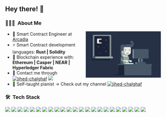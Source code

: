 
<h2>Hey there! 👋</h2>

### 👨🏻‍💻 &nbsp;About Me

<img alt="Night Coding" src="https://raw.githubusercontent.com/AVS1508/AVS1508/master/assets/Night-Coding.gif" align="right" height="150em"/>

- 🏢 Smart Contract Engineer at [Arcadia](https://github.com/TheArcadiaGroup)
- ⚡ Smart Contract development languages: **Rust | Solidity**
- 🌠 Blockchain experience with: **Ethereum | Casper | NEAR | Hyperledger Fabric**
- 📧 Contact me through <a href="https://linkedin.com/in/jihed-chalghaf"><img src="https://img.shields.io/badge/-Connect-0077B5?logo=Linkedin&logoColor=white" alt="jihed-chalghaf"/></a> <a href="mailto: chalghaf.jihed@gmail.com"><img src="https://img.shields.io/badge/-Send Email-7b7d7d?logo=Gmail&color=black"/></a>
- 🎹 Self-taught pianist &rarr; Check out my channel <a href="https://www.youtube.com/@joe-keys"><img src="https://img.shields.io/badge/-Youtube-ab300e?&logo=Youtube&logoColor=white" alt="jihed-chalghaf"/></a>

### 🛠 &nbsp;Tech Stack

<p>
    <img src="https://img.shields.io/badge/-Linux-12101a?style=flat&logo=linux&logoColor=1cdada"/>
    <img src="https://img.shields.io/badge/-Bash-12101a?style=flat&logo=gnu-bash&logoColor=1c90d6"/>
    <img src="https://img.shields.io/badge/-Rust-12101a?style=flat&logo=Rust"/>
    <img src="https://img.shields.io/badge/-Solidity-12101a?style=flat&logo=Solidity&logoColor=8b14e8"/>
    <img src="https://img.shields.io/badge/-TypeScript-12101a?style=flat&logo=TypeScript"/>
    <img src="https://img.shields.io/badge/-JavaScript-12101a?style=flat&logo=JavaScript"/>
    <img src="https://img.shields.io/badge/-Python-12101a?style=flat&logo=Python"/>
    <img src="https://img.shields.io/badge/-Markdown-12101a?style=flat&logo=Markdown"/>
    <img src="https://img.shields.io/badge/-VS%20Code-12101a?style=flat&logo=Visual%20Studio%20Code&logoColor=1c90d6"/>
    <img src="https://img.shields.io/badge/-Remix-12101a?style=flat&logo=Remix&logoColor=8b14e8"/>
    <img src="https://img.shields.io/badge/-NodeJS-12101a?style=flat&logo=nodedotjs&logoColor=14e87e"/>
    <img src="https://img.shields.io/badge/-Foundry-12101a?style=flat&logo=Foundry"/>
    <img src="https://img.shields.io/badge/-Hardhat-12101a?style=flat&logo=Hardhat"/>
    <img src="https://img.shields.io/badge/-Truffle-12101a?style=flat&logo=Truffle"/>
    <img src="https://img.shields.io/badge/-Waffle-12101a?style=flat&logo=Waffle"/>
    <img src="https://img.shields.io/badge/-Slither-12101a?style=flat&logo=Slither"/>
    <img src="https://img.shields.io/badge/-Mocha-12101a?style=flat&logo=Mocha"/>
    <img src="https://img.shields.io/badge/-Git-12101a?style=flat&logo=Git"/>
    <img src="https://img.shields.io/badge/-GitHub-12101a?style=flat&logo=GitHub"/>
    <img src="https://img.shields.io/badge/-GitLab-12101a?style=flat&logo=GitLab"/>
    <img src="https://img.shields.io/badge/-Trello-12101a?style=flat&logo=Trello&logoColor=1c90d6"/>
    <img src="https://img.shields.io/badge/-Slack-12101a?style=flat&logo=Slack"/>
    <img src="https://img.shields.io/badge/-Postman-12101a?style=flat&logo=Postman"/>
  </p>

